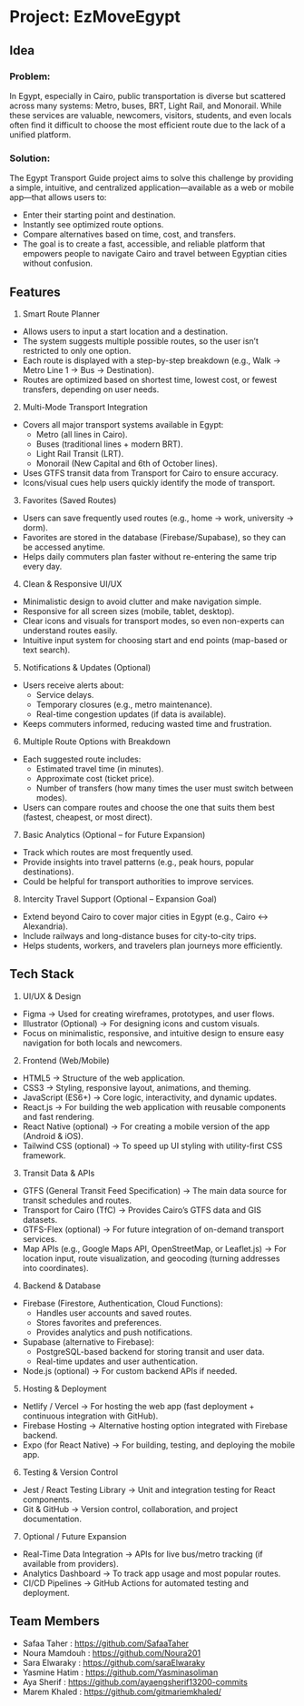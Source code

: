 # Project: EzMoveEgypt

## Idea
### Problem:
In Egypt, especially in Cairo, public transportation is diverse but scattered across many systems: Metro, buses, BRT, Light Rail, and Monorail. While these services are valuable, newcomers, visitors, students, and even locals often find it difficult to choose the most efficient route due to the lack of a unified platform.

### Solution:
The Egypt Transport Guide project aims to solve this challenge by providing a simple, intuitive, and centralized application—available as a web or mobile app—that allows users to:
- Enter their starting point and destination.
- Instantly see optimized route options.
- Compare alternatives based on time, cost, and transfers.
- The goal is to create a fast, accessible, and reliable platform that empowers people to navigate Cairo and travel between Egyptian cities without confusion.

## Features
1. Smart Route Planner
- Allows users to input a start location and a destination.
- The system suggests multiple possible routes, so the user isn’t restricted to only one option.
- Each route is displayed with a step-by-step breakdown (e.g., Walk → Metro Line 1 → Bus → Destination).
- Routes are optimized based on shortest time, lowest cost, or fewest transfers, depending on user needs.

2. Multi-Mode Transport Integration
- Covers all major transport systems available in Egypt:
  - Metro (all lines in Cairo).
  - Buses (traditional lines + modern BRT).
  - Light Rail Transit (LRT).
  - Monorail (New Capital and 6th of October lines).
- Uses GTFS transit data from Transport for Cairo to ensure accuracy.
- Icons/visual cues help users quickly identify the mode of transport.

3. Favorites (Saved Routes)
- Users can save frequently used routes (e.g., home → work, university → dorm).
- Favorites are stored in the database (Firebase/Supabase), so they can be accessed anytime.
- Helps daily commuters plan faster without re-entering the same trip every day.

4. Clean & Responsive UI/UX
- Minimalistic design to avoid clutter and make navigation simple.
- Responsive for all screen sizes (mobile, tablet, desktop).
- Clear icons and visuals for transport modes, so even non-experts can understand routes easily.
- Intuitive input system for choosing start and end points (map-based or text search).

5. Notifications & Updates (Optional)
- Users receive alerts about:
  - Service delays.
  - Temporary closures (e.g., metro maintenance).
  - Real-time congestion updates (if data is available).
- Keeps commuters informed, reducing wasted time and frustration.

6. Multiple Route Options with Breakdown
- Each suggested route includes:
  - Estimated travel time (in minutes).
  - Approximate cost (ticket price).
  - Number of transfers (how many times the user must switch between modes).
- Users can compare routes and choose the one that suits them best (fastest, cheapest, or most direct).

7. Basic Analytics (Optional – for Future Expansion)
- Track which routes are most frequently used.
- Provide insights into travel patterns (e.g., peak hours, popular destinations).
- Could be helpful for transport authorities to improve services.

8. Intercity Travel Support (Optional – Expansion Goal)
- Extend beyond Cairo to cover major cities in Egypt (e.g., Cairo ↔ Alexandria).
- Include railways and long-distance buses for city-to-city trips.
- Helps students, workers, and travelers plan journeys more efficiently.

## Tech Stack
1. UI/UX & Design
- Figma → Used for creating wireframes, prototypes, and user flows.
- Illustrator (Optional) → For designing icons and custom visuals.
- Focus on minimalistic, responsive, and intuitive design to ensure easy navigation for both locals and newcomers.

2. Frontend (Web/Mobile)
- HTML5 → Structure of the web application.
- CSS3 → Styling, responsive layout, animations, and theming.
- JavaScript (ES6+) → Core logic, interactivity, and dynamic updates.
- React.js → For building the web application with reusable components and fast rendering.
- React Native (optional) → For creating a mobile version of the app (Android & iOS).
- Tailwind CSS (optional) → To speed up UI styling with utility-first CSS framework.

3. Transit Data & APIs
- GTFS (General Transit Feed Specification) → The main data source for transit schedules and routes.
- Transport for Cairo (TfC) → Provides Cairo’s GTFS data and GIS datasets.
- GTFS-Flex (optional) → For future integration of on-demand transport services.
- Map APIs (e.g., Google Maps API, OpenStreetMap, or Leaflet.js) → For location input, route visualization, and geocoding (turning addresses into coordinates).

4. Backend & Database
- Firebase (Firestore, Authentication, Cloud Functions):
  - Handles user accounts and saved routes.
  - Stores favorites and preferences.
  - Provides analytics and push notifications.
- Supabase (alternative to Firebase):
  - PostgreSQL-based backend for storing transit and user data.
  - Real-time updates and user authentication.
- Node.js (optional) → For custom backend APIs if needed.

5. Hosting & Deployment
- Netlify / Vercel → For hosting the web app (fast deployment + continuous integration with GitHub).
- Firebase Hosting → Alternative hosting option integrated with Firebase backend.
- Expo (for React Native) → For building, testing, and deploying the mobile app.

6. Testing & Version Control
- Jest / React Testing Library → Unit and integration testing for React components.
- Git & GitHub → Version control, collaboration, and project documentation.

7. Optional / Future Expansion
- Real-Time Data Integration → APIs for live bus/metro tracking (if available from providers).
- Analytics Dashboard → To track app usage and most popular routes.
- CI/CD Pipelines → GitHub Actions for automated testing and deployment.

## Team Members
- Safaa Taher : https://github.com/SafaaTaher
- Noura Mamdouh : https://github.com/Noura201
- Sara Elwaraky : https://github.com/saraElwaraky
- Yasmine Hatim : https://github.com/Yasminasoliman
- Aya Sherif : https://github.com/ayaengsherif13200-commits
- Marem Khaled : https://github.com/gitmariemkhaled/
